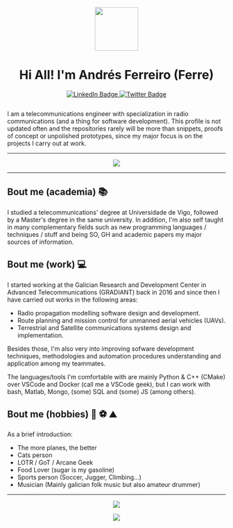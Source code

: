 <div id="header" align="center">
  <img src="https://media.giphy.com/media/fwbZnTftCXVocKzfxR/giphy.gif" width="100"/>
 
# Hi All! I'm Andrés Ferreiro (Ferre)
 
 <p align="center">
   <a href="[your-linkedin-URL](https://www.linkedin.com/in/andr%C3%A9s-ferreiro-gonz%C3%A1lez-549094202/)">
     <img src="https://img.shields.io/badge/LinkedIn-blue?style=for-the-badge&logo=linkedin&logoColor=white" alt="LinkedIn Badge"/>
   </a>
   <a href="https://twitter.com/ferreteleco">
     <img src="https://img.shields.io/badge/Twitter-blue?style=for-the-badge&logo=twitter&logoColor=white" alt="Twitter Badge"/>
   </a>
  <p>
   <img src="https://komarev.com/ghpvc/?username=ferreteleco&style=flat-square&color=blue" alt=""/>
 </p>
 </p>
</div> 

I am a telecommunications engineer with specialization in radio communications (and a thing for software development). This profile is not updated often and the repositories rarely will be more than snippets, proofs of concept or unpolished prototypes, since my major focus is on the projects I carry out at work.
____

<p align="center">
  <a href="https://skillicons.dev">
    <img src="https://skillicons.dev/icons?i=git,py,fastapi,cpp,cmake,docker,vscode,githubactions,mongodb,matlab,arduino,raspberrypi,bash,sqlite,markdown" />
  </a>
 </p>
 


_____

## Bout me (academia) 📚

I studied a telecommunications' degree at Universidade de Vigo, followed by a Master's degree in the same university. In addition, I'm also self taught in many complementary fields such as new programming languages / techniques / stuff and being SO, GH and academic papers my major sources of information.

## Bout me (work) 💻

I started working at the Galician Research and Development Center in Advanced Telecommunications (GRADIANT) back in 2016 and since then I have carried out works in the following areas:

* Radio propagation modelling software design and development.
* Route planning and mission control for unmanned aerial vehicles (UAVs).
* Terrestrial and Satellite communications systems design and implementation.

Besides those, I'm also very into improving sofware development techniques, methodologies and automation procedures understanding and application among my teammates.

The languages/tools I'm comfortable with are mainly Python & C++ (CMake) over VSCode and Docker (call me a VSCode geek), but I can work with bash, Matlab, Mongo, (some) SQL and (some) JS (among others).

## Bout me (hobbies) 🥁 ⚽ ⛰️

As a brief introduction:

* The more planes, the better
* Cats person
* LOTR / GoT / Arcane Geek
* Food Lover (sugar is my gasoline)
* Sports person (Soccer, Jugger, Climbing...)
* Musician (Mainly galician folk music but also amateur drummer)

____

<p align="center"> 
 <img align="center" src="https://github-readme-stats.vercel.app/api?username=ferreteleco&show_icons=true&count_private=true&show_icons=true&theme=tokyonight&hide_title=true">
</p>

<p align="center"> 
<a href="https://git.io/streak-stats"><img src="https://streak-stats.demolab.com?user=ferreteleco&theme=tokyonight"/></a>
</p>
